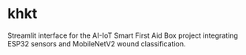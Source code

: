 # khkt
Streamlit interface for the AI-IoT Smart First Aid Box project integrating ESP32 sensors and MobileNetV2 wound classification.
